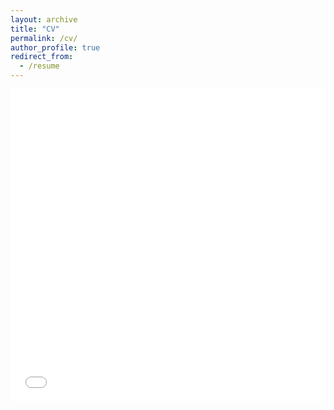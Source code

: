 ```yaml
---
layout: archive
title: "CV"
permalink: /cv/
author_profile: true
redirect_from:
  - /resume
---
```



<iframe src="/files/CV-Apr2023.pdf" width="100%" height="500" frameborder="no" border="0" marginwidth="0" marginheight="0"></iframe>
